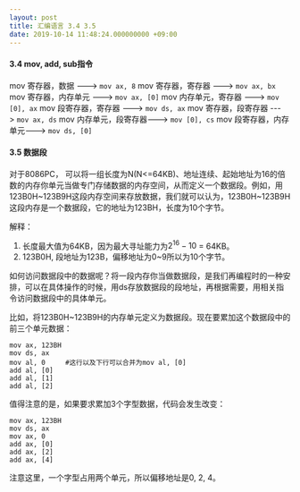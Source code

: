 ```yaml
---
layout: post
title: 汇编语言 3.4 3.5
date: 2019-10-14 11:48:24.000000000 +09:00
---
```

#### 3.4 mov, add, sub指令

mov 寄存器，数据      --->   ```mov ax, 8```
mov 寄存器，寄存器    --->   ```mov ax, bx```
mov 寄存器，内存单元  --->   ```mov ax, [0]```
mov 内存单元，寄存器  --->   ```mov [0], ax```
mov 段寄存器，寄存器  --->   ```mov ds, ax```
mov 寄存器，段寄存器  --->   ```mov ax, ds```
mov 内存单元，段寄存器--->   ```mov [0], cs```
mov 段寄存器，内存单元--->   ```mov ds, [0]```

#### 3.5 数据段

对于8086PC， 可以将一组长度为N(N<=64KB)、地址连续、起始地址为16的倍数的内存你单元当做专门存储数据的内存空间，从而定义一个数据段。例如，用123B0H~123B9H这段内存空间来存放数据，我们就可以认为，123B0H~123B9H这段内存是一个数据段，它的地址为123BH，长度为10个字节。

解释：
1. 长度最大值为64KB，因为最大寻址能力为$2^16-10$ = 64KB。
2. 123B0H, 段地址为123B，偏移地址为0~9所以为10个字节。

如何访问数据段中的数据呢？将一段内存你当做数据段，是我们再编程时的一种安排，可以在具体操作的时候，用ds存放数据段的段地址，再根据需要，用相关指令访问数据段中的具体单元。

比如，将123B0H~123B9H的内存单元定义为数据段。现在要累加这个数据段中的前三个单元数据：

```
mov ax, 123BH
mov ds, ax
mov al, 0     #这行以及下行可以合并为mov al, [0]
add al, [0]
add al, [1]
add al, [2]
```

值得注意的是，如果要求累加3个字型数据，代码会发生改变：

```
mov ax, 123BH
mov ds, ax
mov ax, 0
add ax, [0]
add ax, [2]
add ax, [4]
```

注意这里，一个字型占用两个单元，所以偏移地址是0, 2, 4。
